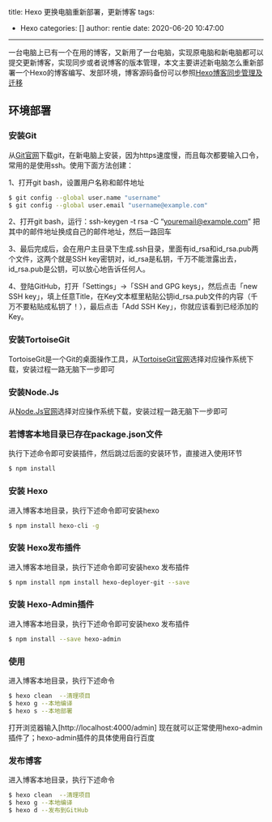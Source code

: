 title: Hexo 更换电脑重新部署，更新博客
tags:
  - Hexo
categories: []
author: rentie
date: 2020-06-20 10:47:00
---
一台电脑上已有一个在用的博客，又新用了一台电脑，实现原电脑和新电脑都可以提交更新博客，实现同步或者说博客的版本管理，本文主要讲述新电脑怎么重新部署一个Hexo的博客编写、发部环境，博客源码备份可以参照[Hexo博客同步管理及迁移](https://www.jianshu.com/p/fceaf373d797)

<!--more-->

## 环境部署

### 安装Git
从[Git官网](https://git-scm.com/)下载git，在新电脑上安装，因为https速度慢，而且每次都要输入口令，常用的是使用ssh。使用下面方法创建：

1、打开git bash，设置用户名称和邮件地址

``` bash
$ git config --global user.name "username"
$ git config --global user.email "username@example.com"
```

2、打开git bash，运行：ssh-keygen -t rsa -C “youremail@example.com” 把其中的邮件地址换成自己的邮件地址，然后一路回车

3、最后完成后，会在用户主目录下生成.ssh目录，里面有id_rsa和id_rsa.pub两个文件，这两个就是SSH key密钥对，id_rsa是私钥，千万不能泄露出去，id_rsa.pub是公钥，可以放心地告诉任何人。

4、登陆GitHub，打开「Settings」->「SSH and GPG keys」，然后点击「new SSH key」，填上任意Title，在Key文本框里粘贴公钥id_rsa.pub文件的内容（千万不要粘贴成私钥了！），最后点击「Add SSH Key」，你就应该看到已经添加的Key。

### 安装TortoiseGit
TortoiseGit是一个Git的桌面操作工具，从[TortoiseGit官网](https://tortoisegit.org/download/)选择对应操作系统下载，安装过程一路无脑下一步即可

### 安装Node.Js
从[Node.Js官网](https://nodejs.org/zh-cn/)选择对应操作系统下载，安装过程一路无脑下一步即可

### 若博客本地目录已存在package.json文件
执行下述命令即可安装插件，然后跳过后面的安装环节，直接进入使用环节
    
``` bash
$ npm install
```

### 安装 Hexo
进入博客本地目录，执行下述命令即可安装hexo

``` bash
$ npm install hexo-cli -g 
```

### 安装 Hexo发布插件
进入博客本地目录，执行下述命令即可安装hexo 发布插件

``` bash
$ npm install npm install hexo-deployer-git --save
```
### 安装 Hexo-Admin插件
进入博客本地目录，执行下述命令即可安装hexo 发布插件

``` bash
$ npm install --save hexo-admin
```
### 使用
进入博客本地目录，执行下述命令

``` bash
$ hexo clean  --清理项目
$ hexo g --本地编译
$ hexo s --本地部署
```
打开浏览器输入[http://localhost:4000/admin]
现在就可以正常使用hexo-admin插件了；hexo-admin插件的具体使用自行百度

### 发布博客
进入博客本地目录，执行下述命令

``` bash
$ hexo clean  --清理项目
$ hexo g --本地编译
$ hexo d --发布到GitHub
```